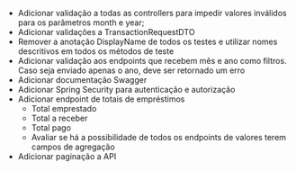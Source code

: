 * Adicionar validação a todas as controllers para impedir valores inválidos para os parâmetros month e year;
* Adicionar validações a TransactionRequestDTO
* Remover a anotação DisplayName de todos os testes e utilizar nomes descritivos em todos os métodos de teste
* Adicionar validação aos endpoints que recebem mês e ano como filtros. Caso seja enviado apenas o ano, deve ser retornado um erro
* Adicionar documentação Swagger
* Adicionar Spring Security para autenticação e autorização
* Adicionar endpoint de totais de empréstimos
  * Total emprestado
  * Total a receber
  * Total pago
  * Avaliar se há a possibilidade de todos os endpoints de valores terem campos de agregação
* Adicionar paginação a API

